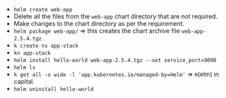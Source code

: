 - `helm create web-app`
- Delete all the files from the `web-app` chart directory that are not required.
- Make changes to the chart directory as per the requirement.
- `helm package web-app/` => this creates the chart archive file `web-app-2.5.4.tgz`.
- `k create ns app-stack`
- `kn app-stack`
- `helm install hello-world web-app-2.5.4.tgz --set service_port=9090`
- `helm ls`
- `k get all -o wide -l 'app.kubernetes.io/managed-by=Helm'` => `H`(elm) in capital.
- `helm uninstall hello-world`